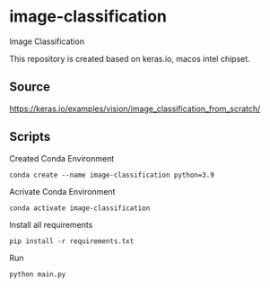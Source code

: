# image-classification
Image Classification

This repository is created based on keras.io, macos intel chipset.

## Source
https://keras.io/examples/vision/image_classification_from_scratch/


## Scripts

Created Conda Environment
```
conda create --name image-classification python=3.9
```

Acrivate Conda Environment
```
conda activate image-classification
```

Install all requirements
```
pip install -r requirements.txt
```

Run
```
python main.py 
```